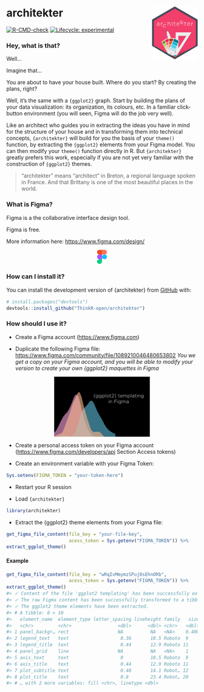 
<!-- README.md is generated from README.Rmd. Please edit that file -->

# architekter <img src="man/figures/architekter_hex.png" align="right" alt="" width="120" />

<!-- badges: start -->

[![R-CMD-check](https://github.com/ThinkR-open/architekter/workflows/R-CMD-check/badge.svg)](https://github.com/ThinkR-open/architekter/actions)
[![Lifecycle:
experimental](https://img.shields.io/badge/lifecycle-experimental-orange.svg)](https://lifecycle.r-lib.org/articles/stages.html#experimental)
<!-- badges: end -->

### Hey, what is that?

Well…

Imagine that…

You are about to have your house built. Where do you start? By creating
the plans, right?

Well, it’s the same with a `{ggplot2}` graph. Start by building the
plans of your data visualization: its organization, its colours, etc. In
a familiar click-button environment (you will seen, Figma will do the
job very well).

Like an architect who guides you in extracting the ideas you have in
mind for the structure of your house and in transforming them into
technical concepts, `{architekter}` will build for you the basis of your
`theme()` function, by extracting the `{ggplot2}` elements from your
Figma model. You can then modify your `theme()` function directly in R.
But `{architekter}` greatly prefers this work, especially if you are not
yet very familiar with the construction of `{ggplot2}` themes.

> “architekter” means “architect” in Breton, a regional language spoken
> in France. And that Brittany is one of the most beautiful places in
> the world.

### What is Figma?

Figma is a the collaborative interface design tool.

Figma is free.

More information here: <https://www.figma.com/design/>

<img src="man/figures/logo_figma.svg" width="5%" style="display: block; margin: auto;" />

### How can I install it?

You can install the development version of {architekter} from
[GitHub](https://github.com/) with:

``` r
# install.packages("devtools")
devtools::install_github("ThinkR-open/architekter")
```

### How should I use it?

-   Create a Figma account (<https://www.figma.com>)

-   Duplicate the following Figma file:
    <https://www.figma.com/community/file/1089210046480653802> *You we
    get a copy on your Figma account, and you will be able to modify
    your version to create your own {ggplot2} maquettes in Figma*

<img src="man/figures/figma_thumb.png" width="50%" style="display: block; margin: auto;" />

-   Create a personal access token on your Figma account
    (<https://www.figma.com/developers/api> Section Access tokens)

-   Create an environment variable with your Figma Token:

``` r
Sys.setenv(FIGMA_TOKEN = "your-token-here")
```

-   Restart your R session

-   Load `{architekter}`

``` r
library(architekter)
```

-   Extract the {ggplot2} theme elements from your Figma file:

``` r
get_figma_file_content(file_key = "your-file-key",
                       acess_token = Sys.getenv("FIGMA_TOKEN")) %>% 
extract_ggplot_theme()
```

#### Example

``` r
get_figma_file_content(file_key = "wRqIvMmymzSPuj0sEhnORb",
                       acess_token = Sys.getenv("FIGMA_TOKEN")) %>% 
extract_ggplot_theme()
#> ✓ Content of the file 'ggplot2 templating' has been successfully extracted.
#> ✓ The raw Figma content has been successfully transformed to a tibble.
#> ✓ The ggplot2 theme elements have been extracted.
#> # A tibble: 8 × 10
#>   element_name  element_type letter_spacing lineheight family   size hjust color
#>   <chr>         <chr>                 <dbl>      <dbl> <chr>   <dbl> <dbl> <chr>
#> 1 panel_backgr… rect                  NA          NA   <NA>    0.400    NA #000…
#> 2 legend_text   text                   0.36       10.5 Roboto  9         1 #000…
#> 3 legend_title  text                   0.44       12.9 Roboto 11         1 #000…
#> 4 panel_grid    line                  NA          NA   <NA>    1        NA #5FB…
#> 5 axis_text     text                   0          10.5 Roboto  9         1 #B0B…
#> 6 axis_title    text                   0.44       12.9 Roboto 11         1 #000…
#> 7 plot_subtitle text                   0.48       14.1 Robot… 12         1 #000…
#> 8 plot_title    text                   0.8        23.4 Robot… 20         0 #000…
#> # … with 2 more variables: fill <chr>, linetype <dbl>
```
